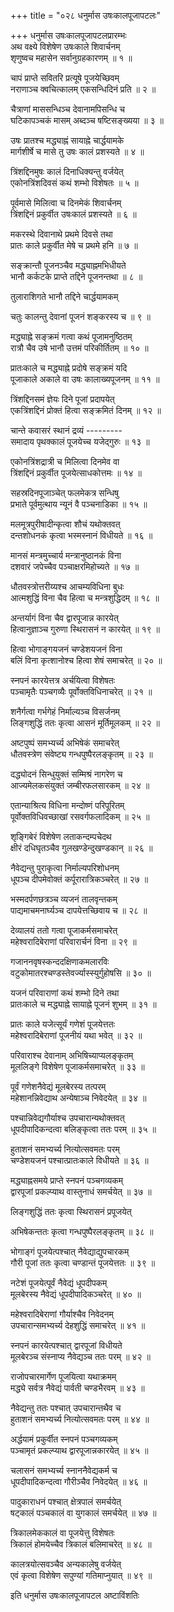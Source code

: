 +++
title = "०२८ धनुर्मास उषःकालपूजापटलः"

+++
धनुर्मास उषःकालपूजापटलप्रारम्भः    
अथ वक्ष्ये विशेषेण उषःकाले शिवार्चनम्  
शृणुष्वच महासेन सर्वानुग्रहकारणम् ॥ १ ॥


चापं प्राप्ते सवितरि प्रत्यूषे पूजयेच्छिवम्  
नराणाञ्च क्वचित्कालम् एकसन्धिदिनं प्रति ॥ २ ॥


चैत्राणां माससन्धिञ्च देवानामपिसन्धि च  
घटिकापञ्चकं मासम् अब्दञ्च षष्टिसङ्ख्यया ॥ ३ ॥


उषः प्रातश्च मद्ध्याह्नं सायाह्ने चार्द्धयामके  
मार्गशीर्षे च मासे तु उषः कालं प्रशस्यते ॥ ४ ॥


त्रिंशद्दिनमुषः कालं दिनाधिक्यन्तु वर्जयेत्  
एकोनत्रिंशदिवसं कथं शम्भो विशेषतः ॥ ५ ॥


पूर्वमासे मिलित्वा च दिनमेकं शिवार्चनम्  
त्रिंशद्दिनं प्रकुर्वीत उषःकालं प्रशस्यते ॥ ६ ॥


मकरस्थे दिवानाथे प्रथमे दिवसे तथा  
प्रातः काले प्रकुर्वीत मेषे च प्रथमे हनि ॥ ७ ॥


सङ्क्रान्तौ पूजनञ्चैव मद्ध्याह्नमभिधीयते  
भानौ कर्कटके प्राप्ते तद्दिने पूजनन्तथा ॥ ८ ॥


तुलाराशिगते भानौ तद्दिने चार्द्धयामकम्  

चतुः कालन्तु देवानां पूजनं शङ्करस्य च ॥ ९ ॥


मद्ध्याह्ने सङ्क्रमं गत्वा कथं पूजामनुष्ठितम्  
रात्रौ चैव उषे भानौ उत्तमं परिकीर्तितम् ॥ १० ॥


प्रातःकाले च मद्ध्याह्ने प्रदोषे सङ्क्रमं यदि  
पूजाकाले अकाले वा उषः कालाख्यपूजनम् ॥ ११ ॥


त्रिंशद्दिनसमं ज्ञेयः दिने पूजां प्रदापयेत्  
एकत्रिंशद्दिनं प्रोक्तं हित्वा सङ्क्रमितं दिनम् ॥ १२ ॥


चान्ते कवासरं स्थानं द्रव्यं ---------  
समादाय पृथक्कालं पूजयेच्च यजेद्गुरुः ॥ १३ ॥


एकोनत्रिंशद्रात्री च मिलित्वा दिनमेव वा  
त्रिंशद्दिनं प्रकुर्वीत पूजयेत्साधकोत्तमः ॥ १४ ॥


सहस्रदिनपूजाञ्चेत् फलमेकत्र सन्धिषु  
प्रभाते पूर्वमुत्थाय न्यूनं वै पञ्चनाडिका ॥ १५ ॥


मलमूत्रपुरीषादीन्कृत्वा शौचं यथोक्तवत्  
दन्तशोधनकं कृत्वा भस्मस्नानं विधीयते ॥ १६ ॥


मानसं मन्त्रमुच्चार्य मन्त्रानुष्ठानकं विना  
दशवारं जपेच्चैव पञ्चाक्षरमिहोच्यते ॥ १७ ॥


धौतवस्त्रोत्तरीय्यश्च आचम्यविधिना बुधः  
आत्मशुद्धिं विना चैव हित्वा च मन्त्रशुद्धिदम् ॥ १८ ॥


अन्तर्यागं विना चैव द्वारपूजान्न कारयेत्  
हित्वानुज्ञाञ्च गुरुणा स्थिरासनं न कारयेत् ॥ १९ ॥


हित्वा भोगाङ्गयजनं चण्डेशयजनं विना  
बलिं विना कृत्शानोश्च हित्वा शेषं समाचरेत् ॥ २० ॥


स्नपनं कारयेत्तत्र अर्चयित्वा विशेषतः  
पञ्चामृतैः पञ्चगव्यैः पूर्वोक्तविधिनाचरेत् ॥ २१ ॥


शनैर्गत्वा गर्भगेहं निर्माल्यञ्च विसर्जनम्  
लिङ्गशुद्धिं ततः कृत्वा आसनं मूर्तिमूलकम् ॥ २२ ॥


अष्टपुष्पं समभ्यर्च्य अभिषेकं समाचरेत्  
धौतवस्त्रेण संवेष्ट्य गन्धपुष्पैरलङ्कृतम् ॥ २३ ॥



दद्ध्योदनं सिन्धुयुक्तं सम्मिश्रं नागरेण च  
आज्यमेलकसंयुक्तं जम्बीरफलसारकम् ॥ २४ ॥


एतान्याश्रित्य विधिना मन्दोष्णं परिपूरितम्  
पूर्वोक्तविधिवच्छाखां रसवर्गफलादिकम् ॥ २५ ॥


शृङ्गिबेरं विशेषेण लताकन्दम्पचेदथ  
क्षीरं दधिघृतञ्चैव गुलखण्डेन्दुखण्डकान् ॥ २६ ॥


नैवेद्यन्तु पुराकृत्वा निर्माल्यपरिशोधनम्  
धूपञ्च दीपमेवोक्तं कर्पूरारात्रिकञ्चरेत् ॥ २७ ॥


भस्मदर्पणछत्रञ्च व्यजनं तालवृन्तकम्  
पाद्यमाचमनार्घ्यञ्च दापयेत्तच्छिवाय च ॥ २८ ॥


देव्यालयं ततो गत्वा पूजाकर्मसमाचरेत्  
महेश्वरादिबेराणां परिवारार्चनं विना ॥ २९ ॥


गजाननवृषस्कन्ददक्षिणाकमलारविः  
वटुकोमातरश्चण्डस्तेवर्ज्यास्स्युर्गुहोषसि ॥ ३० ॥


यजनं परिवाराणां कथं शम्भो दिने तथा  
प्रातःकाले च मद्ध्याह्ने सायाह्ने पूजनं शुभम् ॥ ३१ ॥


प्रातः काले यजेत्सूर्यं गणेशं पूजयेत्ततः  
महेश्वरादिबेराणां पूजनीयं यथा भवेत् ॥ ३२ ॥


परिवाराश्च देवानाम् अभिषिच्याप्यलङ्कृतम्  
मूललिङ्गे विशेषेण पूजाकर्मसमाचरेत् ॥ ३३ ॥


पूर्वं गणेशनैवेद्यं मूलबेरस्य तत्परम्  
महेशानन्निवेद्याथ अन्येषाञ्च निवेदयेत् ॥ ३४ ॥


पश्चान्निवेद्यगौर्याश्च उपचारान्यथोक्तवत्  
धूपदीपादिकन्दत्वा बलिङ्कृत्वा ततः परम् ॥ ३५ ॥


हुताशनं समभ्यर्च्य नित्योत्सवमतः परम्  
चण्डेशयजनं पश्चात्प्रातःकाले विधीयते ॥ ३६ ॥


मद्ध्याह्नसमये प्राप्ते स्नपनं पञ्चगव्यकम्  
द्वारपूजां प्रकल्प्याथ वास्तुनाधं समर्चयेत् ॥ ३७ ॥


लिङ्गशुद्धिं ततः कृत्वा स्थिरासनं प्रपूजयेत्  

अभिषेकन्ततः कृत्वा गन्धपुष्पैरलङ्कृतम् ॥ ३८ ॥


भोगाङ्गं पूजयेत्पश्चात् नैवेद्याद्युपचारकम्  
गौरी पूजां ततः कृत्वा चण्डान्तं पूजयेत्ततः ॥ ३९ ॥


नटेशं पूजयेत्पूर्वं नैवेद्यं धूपदीपकम्  
मूलबेरस्य नैवेद्यं धूपदीपादिकञ्चरेत् ॥ ४० ॥


महेश्वरादिबेराणां गौर्याश्चैव निवेदनम्  
उपचारान्समभ्यर्च्य देहशुद्धिं समाचरेत् ॥ ४१ ॥


स्नपनं कारयेत्पश्चात् द्वारपूजां विधीयते  
मूलबेरञ्च संस्नाप्य नैवेद्यञ्च ततः परम् ॥ ४२ ॥


राजोपचारमार्गेण पूजयित्वा यथाक्रमम्  
मद्ध्ये सर्वत्र नैवेद्यं पार्वती चण्डभैरवम् ॥ ४३ ॥


नैवेद्यन्तु ततः पश्चात् उपचारान्तथैव च  
हुताशनं समभ्यर्च्य नित्योत्सवमतः परम् ॥ ४४ ॥


अर्द्धयामं प्रकुर्वीत स्नपनं पञ्चगव्यकम्  
पञ्चामृतं प्रकल्प्याथ द्वारपूजान्नकारयेत् ॥ ४५ ॥


चलासनं समभ्यर्च्य स्नाननैवेद्यकर्म च  
धूपदीपादिकन्दत्वा गौरीञ्चैव निवेदयेत् ॥ ४६ ॥


पादुकाराधनं पश्चात् क्षेत्रपालं समर्चयेत्  
षट्कालं पञ्चकालं वा युगकालं समर्चयेत् ॥ ४७ ॥


त्रिकालमेककालं वा पूजयेत्तु विशेषतः  
त्रिकालं होमयेच्चैव त्रिकालं बलिमाचरेत् ॥ ४८ ॥


कालत्रयोत्सवञ्चैव अन्यकालेषु वर्जयेत्  
एवं कृत्वा विशेषेण सपुण्यां गतिमाप्नुयात् ॥ ४९ ॥


इति धनुर्मास उषःकालपूजापटल अष्टाविंशतिः  
